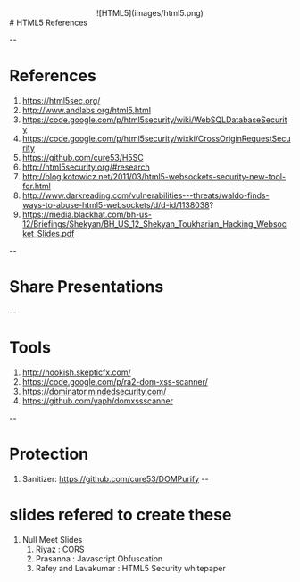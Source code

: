 <!-- .slide: class="center" -->
<center>![HTML5](images/html5.png)</center>
# HTML5 References 

--

# References

1. https://html5sec.org/
1. http://www.andlabs.org/html5.html
1. https://code.google.com/p/html5security/wiki/WebSQLDatabaseSecurity
1. https://code.google.com/p/html5security/wixki/CrossOriginRequestSecurity
1. https://github.com/cure53/H5SC
1. http://html5security.org/#research
1. http://blog.kotowicz.net/2011/03/html5-websockets-security-new-tool-for.html
1. http://www.darkreading.com/vulnerabilities---threats/waldo-finds-ways-to-abuse-html5-websockets/d/d-id/1138038?
1. https://media.blackhat.com/bh-us-12/Briefings/Shekyan/BH_US_12_Shekyan_Toukharian_Hacking_Websocket_Slides.pdf

--
<!-- .slide: class="center" -->
# Share Presentations

--
# Tools
1. http://hookish.skepticfx.com/
1. https://code.google.com/p/ra2-dom-xss-scanner/
1. https://dominator.mindedsecurity.com/
1. https://github.com/yaph/domxssscanner


--
# Protection 

1. Sanitizer: https://github.com/cure53/DOMPurify
--

# slides refered to create these

1. Null Meet Slides
	1. Riyaz : CORS
	1. Prasanna : Javascript Obfuscation
	1. Rafey and Lavakumar : HTML5 Security whitepaper

